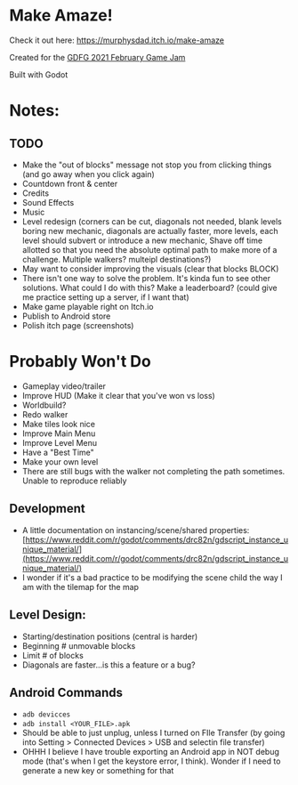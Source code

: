 # Make Amaze!
Check it out here: https://murphysdad.itch.io/make-amaze

Created for the 
[GDFG 2021 February Game Jam](https://itch.io/jam/gdfgs-monthly-game-jam-2)

Built with Godot

# Notes:
## TODO
- Make the "out of blocks" message not stop you from clicking things (and go away when you click again)
- Countdown front & center
- Credits
- Sound Effects
- Music
- Level redesign (corners can be cut, diagonals not needed, blank levels boring new mechanic, diagonals are actually faster, more levels, each level should subvert or introduce a new mechanic, Shave off time allotted so that you need the absolute optimal path to make more of a challenge. Multiple walkers? multeipl destinations?)
- May want to consider improving the visuals (clear that blocks BLOCK)
- There isn't one way to solve the problem. It's kinda fun to see other solutions. What could I do with this? Make a leaderboard? (could give me practice setting up a server, if I want that)
- Make game playable right on Itch.io
- Publish to Android store
- Polish itch page (screenshots)

# Probably Won't Do
- Gameplay video/trailer
- Improve HUD (Make it clear that you've won vs loss)
- Worldbuild?
- Redo walker
- Make tiles look nice
- Improve Main Menu
- Improve Level Menu
- Have a "Best Time"
- Make your own level
- There are still bugs with the walker not completing the path sometimes. Unable to reproduce reliably

## Development
- A little documentation on instancing/scene/shared properties: [https://www.reddit.com/r/godot/comments/drc82n/gdscript_instance_unique_material/](https://www.reddit.com/r/godot/comments/drc82n/gdscript_instance_unique_material/)
- I wonder if it's a bad practice to be modifying the scene child the way I am with the tilemap for the map

## Level Design:
- Starting/destination positions (central is harder)
- Beginning # unmovable blocks
- Limit # of blocks
- Diagonals are faster...is this a feature or a bug?

## Android Commands
- `adb devicces`
- `adb install <YOUR_FILE>.apk`
- Should be able to just unplug, unless I turned on FIle Transfer (by going into Setting > Connected Devices > USB and selectin file transfer)
- OHHH I believe I have trouble exporting an Android app in NOT debug mode (that's when I get the keystore error, I think). Wonder if I need to generate a new key or something for that
